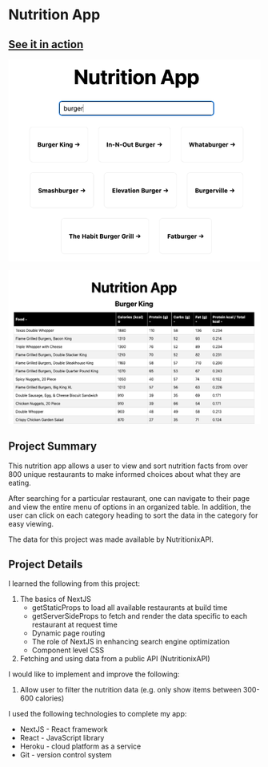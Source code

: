 # Nutrition App

## [See it in action](https://powerful-plateau-95151.herokuapp.com/)

![Screengrab of app's homepage and search function](/public/screenshots/nutrition-app-screenshot-search.png?raw=true)

![Screengrab of app's nutrition data](/public/screenshots/nutrition-app-screenshot-table-sort.png?raw=true)

## Project Summary

This nutrition app allows a user to view and sort nutrition facts from over 800 unique restaurants to make informed choices about what they are eating.

After searching for a particular restaurant, one can navigate to their page and view the entire menu of options in an organized table. In addition, the user can click on each category heading to sort the data in the category for easy viewing.

The data for this project was made available by NutritionixAPI.

## Project Details

I learned the following from this project:
1. The basics of NextJS
   - getStaticProps to load all available restaurants at build time
   - getServerSideProps to fetch and render the data specific to each restaurant at request time
   - Dynamic page routing
   - The role of NextJS in enhancing search engine optimization
   - Component level CSS
 2. Fetching and using data from a public API (NutritionixAPI)

I would like to implement and improve the following:
1. Allow user to filter the nutrition data (e.g. only show items between 300-600 calories)

I used the following technologies to complete my app:
- NextJS - React framework
- React - JavaScript library
- Heroku - cloud platform as a service
- Git - version control system
